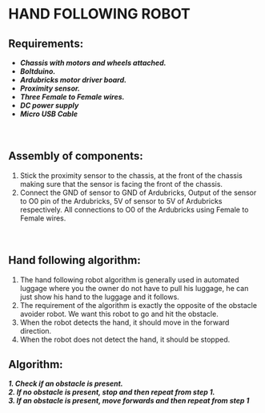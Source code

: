 # HAND FOLLOWING ROBOT
## Requirements:</br>
* _**Chassis with motors and wheels attached.**_</br>
* _**Boltduino.**_</br>
* _**Ardubricks motor driver board.**_</br>
* _**Proximity sensor.**_</br>
* _**Three Female to Female wires.**_</br>
* _**DC power supply**_</br>
* _**Micro USB Cable**_</br>
</br></br>
## Assembly of components:</br>
1. Stick the proximity sensor to the chassis, at the front of the chassis making sure that the sensor is facing the front of the chassis.</br>
2. Connect the GND of sensor to GND of Ardubricks, Output of the sensor to O0 pin of the Ardubricks, 5V of sensor to 5V of Ardubricks respectively. All connections to O0 of the Ardubricks using Female to Female wires.</br>
</br></br>
## Hand following algorithm:</br>
1. The hand following robot algorithm is generally used in automated luggage where you the owner do not have to pull his luggage, he can just show his hand to the luggage and it follows.</br>
2. The requirement of the algorithm is exactly the opposite of the obstacle avoider robot. We want this robot to go and hit the obstacle.</br>
3. When the robot detects the hand, it should move in the forward direction. </br>
4. When the robot does not detect the hand, it should be stopped. </br>

## Algorithm:</br>
_**1. Check if an obstacle is present.**_</br>
_**2. If no obstacle is present, stop and then repeat from step 1.**_</br>
_**3. If an obstacle is present, move forwards and then repeat from step 1**_</br>